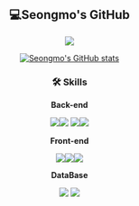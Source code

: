 <div align="center">

## **💻Seongmo's  GitHub**

<a href=https://www.instagram.com/moyada_/ target="_blank"><img src="https://img.shields.io/badge/Instagram-E4405F? style=plastic&logo=Instagram&logoColor=white"/></a>

[![Seongmo's GitHub stats](https://github-readme-stats.vercel.app/api?username=gusm96&show_icons=true&theme=dark)](https://github.com/anuraghazra/github-readme-stats)

### 🛠 Skills

**Back-end**

<img src="https://img.shields.io/badge/Java-007396?style=flat-square&logo=java&logoColor=white"/><img src="https://img.shields.io/badge/Spring-6DB33F?style=flat-square&logo=spring&logoColor=white"/> <img src="https://img.shields.io/badge/node.js-339933?style=flat-square&logo=Node.js&logoColor=white"><img src="https://img.shields.io/badge/express-000000?style=flat-square&logo=express&logoColor=white">

**Front-end**

<img src="https://img.shields.io/badge/JavaScript-F7DF1E?style=flat-square&logo=javascript&logoColor=black"/><img src="https://img.shields.io/badge/jQuery-0769AD?style=flat-square&logo=jquery&logoColor=white"/><img src="https://img.shields.io/badge/Bootstrap-7952B3?style=flat-square&logo=bootstrap&logoColor=white"/>

**DataBase**

<img src="https://img.shields.io/badge/MySQL-4479A1?style=flat-square&logo=mysql&logoColor=white"/>

<img src="https://img.shields.io/badge/MongoDB-47A248?style=flat-square&logo=mongodb&logoColor=white"/>

</div>